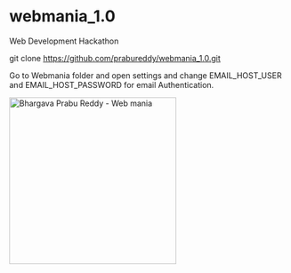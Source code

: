 # webmania_1.0
Web Development Hackathon

git clone https://github.com/prabureddy/webmania_1.0.git

Go to Webmania folder and open settings and change EMAIL_HOST_USER and EMAIL_HOST_PASSWORD for email Authentication.

<img src="https://raw.githubusercontent.com/prabureddy/webmania_1.0-django/master/certificate.jpg" alt="Bhargava Prabu Reddy - Web mania" style="height: 300px;"/>
